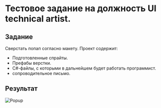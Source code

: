 # Тестовое задание на должность UI technical artist.
## Задание 
Сверстать попап согласно макету.
Проект содержит:
- Подготовленные спрайты.
- Префабы верстки.
- C#-файлы, с которыми в дальнейшем будет работать программист.
- сопроводительное письмо. 
## Результат
![Popup](https://github.com/AnastasiaValishina/ui-technical-artist-test/assets/76991179/a36f1e0f-a0d1-404b-9a69-fa3465fdf651)

